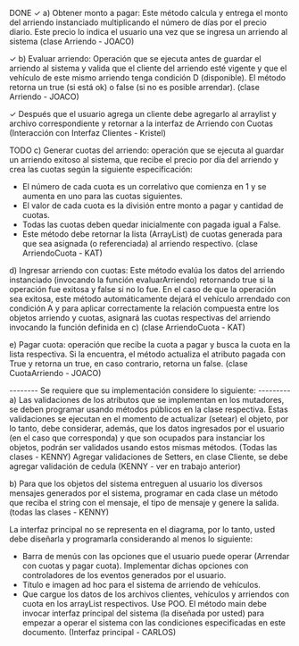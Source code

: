 DONE
✓ a) Obtener monto a pagar: Este método calcula y entrega el monto del arriendo instanciado multiplicando el número de
días por el precio diario. Este precio lo indica el usuario una vez que se ingresa un arriendo al sistema
(clase Arriendo - JOACO)

✓ b) Evaluar arriendo: Operación que se ejecuta antes de guardar el arriendo al sistema y valida que el cliente del arriendo
esté vigente y que el vehículo de este mismo arriendo tenga condición D (disponible). El método retorna un true (si
está ok) o false (si no es posible arrendar). (clase Arriendo - JOACO)

✓ Después que el usuario agrega un cliente debe agregarlo al arraylist y archivo correspondiente y retornar a la interfaz de
Arriendo con Cuotas (Interacción con Interfaz Clientes - Kristel)

TODO
c) Generar cuotas del arriendo: operación que se ejecuta al guardar un arriendo exitoso al sistema, que recibe el precio
por día del arriendo y crea las cuotas según la siguiente especificación:
- El número de cada cuota es un correlativo que comienza en 1 y se aumenta en uno para las cuotas siguientes.
- El valor de cada cuota es la división entre monto a pagar y cantidad de cuotas.
- Todas las cuotas deben quedar inicialmente con pagada igual a False.
- Este método debe retornar la lista (ArrayList) de cuotas generada para que sea asignada (o referenciada) al
  arriendo respectivo.
  (clase ArriendoCuota - KAT)

d) Ingresar arriendo con cuotas: Este método evalúa los datos del arriendo instanciado (invocando la función
evaluarArriendo) retornando true si la operación fue exitosa y false si no lo fue. En el caso de que la operación sea
exitosa, este método automáticamente dejará el vehículo arrendado con condición A y para aplicar correctamente la
relación compuesta entre los objetos arriendo y cuotas, asignará las cuotas respectivas del arriendo invocando la
función definida en c)
(clase ArriendoCuota - KAT)

e) Pagar cuota: operación que recibe la cuota a pagar y busca la cuota en la lista respectiva. Si la encuentra, el método
actualiza el atributo pagada con True y retorna un true, en caso contrario, retorna un false. (clase CuotaArriendo - JOACO)

-------- Se requiere que su implementación considere lo siguiente:  ---------
a) Las validaciones de los atributos que se implementan en los mutadores, se deben programar usando métodos públicos
en la clase respectiva. Estas validaciones se ejecutan en el momento de actualizar (setear) el objeto, por lo tanto,
debe considerar, además, que los datos ingresados por el usuario (en el caso que corresponda) y que son ocupados
para instanciar los objetos, podrán ser validados usando estos mismas métodos. (Todas las clases - KENNY)
Agregar validaciones de Setters, en clase Cliente, se debe agregar validación de cedula (KENNY - ver en trabajo anterior)

b) Para que los objetos del sistema entreguen al usuario los diversos mensajes generados por el sistema, programar en
cada clase un método que reciba el string con el mensaje, el tipo de mensaje y genere la salida. (todas las clases - KENNY)

La interfaz principal no se representa en el diagrama, por lo tanto, usted debe diseñarla y programarla considerando al
menos lo siguiente:
- Barra de menús con las opciones que el usuario puede operar (Arrendar con cuotas y pagar cuota). Implementar dichas
  opciones con controladores de los eventos generados por el usuario.
- Título e imagen ad hoc para el sistema de arriendo de vehículos.
- Que cargue los datos de los archivos clientes, vehículos y arriendos con cuota en los arrayList respectivos. Use POO.
El método main debe invocar interfaz principal del sistema (la diseñada por usted) para empezar a operar el sistema con las
condiciones especificadas en este documento. (Interfaz principal - CARLOS)























